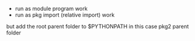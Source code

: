 - run as module program work
- run as pkg import (relative import) work

but add the root parent folder to $PYTHONPATH in this case pkg2 parent folder
